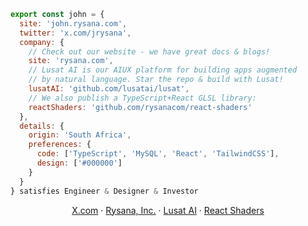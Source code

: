 ```js
export const john = {
  site: 'john.rysana.com',
  twitter: 'x.com/jrysana',
  company: {
    // Check out our website - we have great docs & blogs!
    site: 'rysana.com',
    // Lusat AI is our AIUX platform for building apps augmented
    // by natural language. Star the repo & build with Lusat!
    lusatAI: 'github.com/lusatai/lusat',
    // We also publish a TypeScript+React GLSL library: 
    reactShaders: 'github.com/rysanacom/react-shaders'
  },
  details: {
    origin: 'South Africa',
    preferences: {
      code: ['TypeScript', 'MySQL', 'React', 'TailwindCSS'],
      design: ['#000000']
    }
  }
} satisfies Engineer & Designer & Investor
```
<p align="center">
  <a href="https://x.com/jrysana">X.com</a>
  ·
  <a href="https://rysana.com">Rysana, Inc.</a>
  ·
  <a href="https://rysana.com/lusat">Lusat AI</a>
  ·
  <a href="https://rysana.com/docs/react-shaders">React Shaders</a>
</p>
